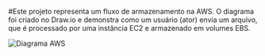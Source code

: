 #Este projeto representa um fluxo de armazenamento na AWS.
O diagrama foi criado no Draw.io e demonstra como um usuário (ator) envia um arquivo, que é processado por uma instância EC2 e armazenado em volumes EBS.

![Diagrama AWS](Desafio%20code%20girls.png)



